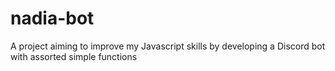 # nadia-bot
A project aiming to improve my Javascript skills by developing a Discord bot with assorted simple functions
